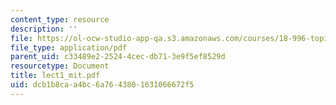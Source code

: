 ```yaml
---
content_type: resource
description: ''
file: https://ol-ocw-studio-app-qa.s3.amazonaws.com/courses/18-996-topics-in-theoretical-computer-science-internet-research-problems-spring-2002/dcb1b8caa4bc6a7643801631066672f5_lect1_mit.pdf
file_type: application/pdf
parent_uid: c33489e2-2524-4cec-db71-3e9f5ef8529d
resourcetype: Document
title: lect1_mit.pdf
uid: dcb1b8ca-a4bc-6a76-4380-1631066672f5
---
```

